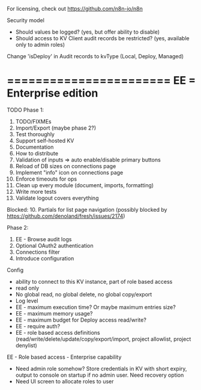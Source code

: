 For licensing, check out https://github.com/n8n-io/n8n

Security model

- Should values be logged? (yes, but offer ability to disable)
- Should access to KV Client audit records be restricted? (yes, available only to admin roles)

Change 'isDeploy' in Audit records to kvType (Local, Deploy, Managed)

=======================
EE = Enterprise edition
=======================


TODO Phase 1:
1. TODO/FIXMEs
2. Import/Export (maybe phase 2?)
3. Test thoroughly
4. Support self-hosted KV
5. Documentation
6. How to distribute
7. Validation of inputs => auto enable/disable primary buttons
8. Reload of DB sizes on connections page
9. Implement "info" icon on connections page
10. Enforce timeouts for ops
11. Clean up every module (document, imports, formatting)
12. Write more tests
13. Validate logout covers everything

Blocked:
10. Partials for list page navigation (possibly blocked by https://github.com/denoland/fresh/issues/2174)

Phase 2:
1. EE - Browse audit logs
2. Optional OAuth2 authentication
3. Connections filter
4. Introduce configuration


Config
* ability to connect to this KV instance, part of role based access
* read only
* No global read, no global delete, no global copy/export
* Log level
* EE - maximum execution time?  Or maybe maximum entries size?
* EE - maximum memory usage?
* EE - maximum budget for Deploy access read/write?
* EE - require auth?
* EE - role based access definitions (read/write/delete/update/copy/export/import, project allowlist, project denylist)

EE - Role based access - Enterprise capability
* Need admin role somehow? Store credentials in KV with short expiry, output to console on startup if no admin user.  Need recovery option
* Need UI screen to allocate roles to user